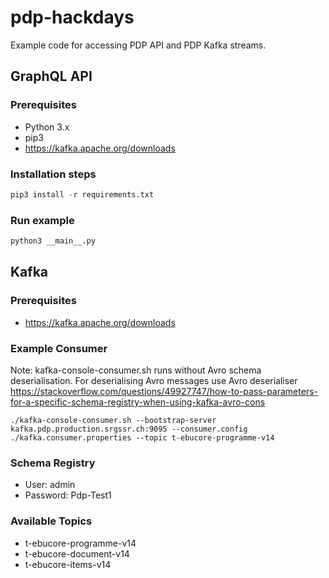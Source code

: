 # pdp-hackdays

Example code for accessing PDP API and PDP Kafka streams. 

## GraphQL API

### Prerequisites

- Python 3.x
- pip3
- https://kafka.apache.org/downloads

### Installation steps

``` python
pip3 install -r requirements.txt
```

### Run example

``` python
python3 __main__.py
```

## Kafka

### Prerequisites

- https://kafka.apache.org/downloads

### Example Consumer

Note: kafka-console-consumer.sh runs without Avro schema deserialisation. For deserialising Avro messages use Avro deserialiser https://stackoverflow.com/questions/49927747/how-to-pass-parameters-for-a-specific-schema-registry-when-using-kafka-avro-cons

```
./kafka-console-consumer.sh --bootstrap-server kafka.pdp.production.srgssr.ch:9095 --consumer.config ./kafka.consumer.properties --topic t-ebucore-programme-v14
```

### Schema Registry

- User: admin
- Password: Pdp-Test1

### Available Topics

- t-ebucore-programme-v14
- t-ebucore-document-v14
- t-ebucore-items-v14
